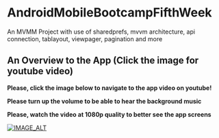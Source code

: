 # AndroidMobileBootcampFifthWeek
An MVMM Project with use of sharedprefs, mvvm architecture, api connection, tablayout, viewpager, pagination and more

## An Overview to the App (Click the image for youtube video)

**Please, click the image below to navigate to the app video on youtube!**

**Please turn up the volume to be able to hear the background music**

**Please, watch the video at 1080p quality to better see the app screens**

[![IMAGE_ALT](https://user-images.githubusercontent.com/35261110/135831803-7483dc18-3df8-4cc9-ba9d-fe1ea00a0749.png)](https://youtu.be/CMRtu4aVyGA)

